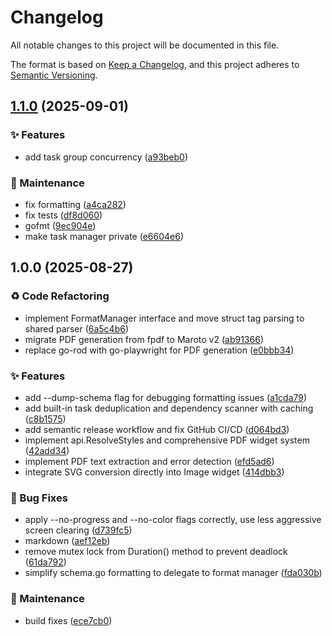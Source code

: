 # Changelog

All notable changes to this project will be documented in this file.

The format is based on [Keep a Changelog](https://keepachangelog.com/en/1.0.0/),
and this project adheres to [Semantic Versioning](https://semver.org/spec/v2.0.0.html).

## [1.1.0](https://github.com/flanksource/clicky/compare/v1.0.0...v1.1.0) (2025-09-01)


### ✨ Features

* add task group concurrency ([a93beb0](https://github.com/flanksource/clicky/commit/a93beb036d272e07dac6fa21c55200be9f859c3f))


### 🔧 Maintenance

* fix formatting ([a4ca282](https://github.com/flanksource/clicky/commit/a4ca28264e1a703194500820ccea41cac5fe5a58))
* fix tests ([df8d060](https://github.com/flanksource/clicky/commit/df8d060d6a85086548292196872f00a10ec56abc))
* gofmt ([9ec904e](https://github.com/flanksource/clicky/commit/9ec904e67dd5685ed71383409313175828478681))
* make task manager private ([e6604e6](https://github.com/flanksource/clicky/commit/e6604e6169aa0801a76277740416cc39152c149a))

## 1.0.0 (2025-08-27)


### ♻️ Code Refactoring

* implement FormatManager interface and move struct tag parsing to shared parser ([6a5c4b6](https://github.com/flanksource/clicky/commit/6a5c4b618d9a13048a86cc4f8148c1a5173ef9e8))
* migrate PDF generation from fpdf to Maroto v2 ([ab91366](https://github.com/flanksource/clicky/commit/ab913664f111b0e3d3e8098dfe3f284d6a7e30a9))
* replace go-rod with go-playwright for PDF generation ([e0bbb34](https://github.com/flanksource/clicky/commit/e0bbb3473180b95e70523765edcf870bbd48159b))


### ✨ Features

* add --dump-schema flag for debugging formatting issues ([a1cda79](https://github.com/flanksource/clicky/commit/a1cda798d4da04b3019aebf3447ec35445bb00cc))
* add built-in task deduplication and dependency scanner with caching ([c8b1575](https://github.com/flanksource/clicky/commit/c8b157546c8a165f036d680ba274b87e8f1168a1))
* add semantic release workflow and fix GitHub CI/CD ([d064bd3](https://github.com/flanksource/clicky/commit/d064bd3dca222f8edf20f18853b3ba8321d39b36))
* implement api.ResolveStyles and comprehensive PDF widget system ([42add34](https://github.com/flanksource/clicky/commit/42add34a63583a7e90fff6f73870f12a2d92e856))
* implement PDF text extraction and error detection ([efd5ad6](https://github.com/flanksource/clicky/commit/efd5ad6a858a97cd166607c6d7275fd2293f7e52))
* integrate SVG conversion directly into Image widget ([414dbb3](https://github.com/flanksource/clicky/commit/414dbb34bf393670b747f0cecb89a8974d5ea681))


### 🐛 Bug Fixes

* apply --no-progress and --no-color flags correctly, use less aggressive screen clearing ([d739fc5](https://github.com/flanksource/clicky/commit/d739fc56acf4a382b5e1b14b966fe8212091447e))
* markdown ([aef12eb](https://github.com/flanksource/clicky/commit/aef12ebe342d3bca1f961bfdb979200a8c42ed2f))
* remove mutex lock from Duration() method to prevent deadlock ([61da792](https://github.com/flanksource/clicky/commit/61da792e071d7a54f812075e9acce2a605e3d039))
* simplify schema.go formatting to delegate to format manager ([fda030b](https://github.com/flanksource/clicky/commit/fda030bcad7a0bdb21aa0797065419ac7e41c4c4))


### 🔧 Maintenance

* build fixes ([ece7cb0](https://github.com/flanksource/clicky/commit/ece7cb028372c66f78f373186e5271b23aa0cc84))
